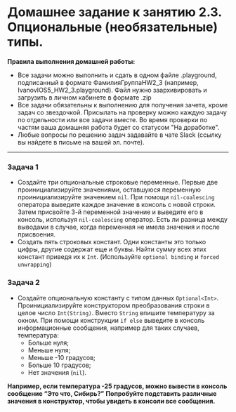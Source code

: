 # Домашнее задание к занятию 2.3. Опциональные (необязательные) типы.

**Правила выполнения домашней работы:** 
* Все задачи можно выполнить и сдать в одном файле .playground, подписанный в формате ФамилияГруппаHW2_3 (например, IvanovIOS5_HW2_3.playground). Файл нужно заархивировать и загрузить в личном кабинете в формате .zip
* Все задачи обязательны к выполнению для получения зачета, кроме задач со звездочкой. Присылать на проверку можно каждую задачу по отдельности или все задачи вместе. Во время проверки по частям ваша домашняя работа будет со статусом "На доработке".
* Любые вопросы по решению задач задавайте в чате Slack (ссылку вы найдете в письме на вашей эл. почте).

---
### Задача 1
* Создайте три опциональные строковые переменные. Первые две проинициализируйте значениями, оставшуюся переменную проинициализируйте значением `nil`.
При помощи `nil-coalescing` оператора выведите каждое значение в консоль с новой строки.
Затем присвойте 3-й переменной значение и выведите его в консоль, используя `nil-coalescing` оператор. Есть ли разница между выводами в случае, когда переменная не имела значения и после присвоения.
* Создать пять строковых констант. Одни константы это только цифры, другие содержат еще и буквы. Найти сумму всех этих констант приведя их к `Int`.
(Используйте `optional binding` и `forced unwrapping`)

### Задача 2
* Создайте опциональную константу с типом данных `Optional<Int>`. Проинициализируйте конструктором преобразования строки в целое число `Int(String)`. Вместо `String` впишите температуру за окном. При помощи конструкции `if else` выведите в консоль информационные сообщения, например для таких случаев, температура:
  * Больше нуля;
  * Меньше нуля;
  * Меньше -10 градусов;
  * Больше 10 градусов;
  * Нет значения (`nil`).

**Например, если температура -25 градусов, можно вывести в консоль сообщение “Это что, Сибирь?”**
**Попробуйте подставить различные значения в конструктор, чтобы увидеть в консоли все сообщения.**
